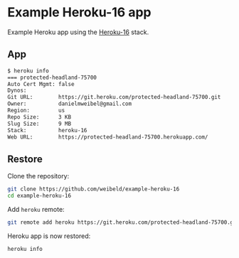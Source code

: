 # Example Heroku-16 app

Example Heroku app using the [Heroku-16](https://devcenter.heroku.com/articles/heroku-16-stack) stack.

## App

```bash
$ heroku info
=== protected-headland-75700
Auto Cert Mgmt: false
Dynos:
Git URL:        https://git.heroku.com/protected-headland-75700.git
Owner:          danielmweibel@gmail.com
Region:         us
Repo Size:      3 KB
Slug Size:      9 MB
Stack:          heroku-16
Web URL:        https://protected-headland-75700.herokuapp.com/
```

## Restore

Clone the repository:

```bash
git clone https://github.com/weibeld/example-heroku-16
cd example-heroku-16
```

Add `heroku` remote:

```bash
git remote add heroku https://git.heroku.com/protected-headland-75700.git
```

Heroku app is now restored:

```bash
heroku info
```
